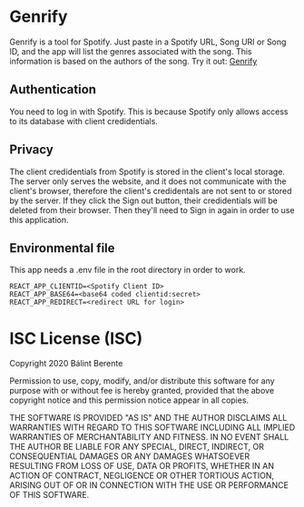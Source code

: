 # Genrify
Genrify is a tool for Spotify. Just paste in a Spotify URL, Song URI or Song ID, and the app will list the genres associated with the song. This information is based on the authors of the song.
Try it out: [Genrify](http://genrify.berente.net)
## Authentication
You need to log in with Spotify. This is because Spotify only allows access to its database with client credidentials.
## Privacy
The client credidentials from Spotify is stored in the client's local storage. The server only serves the website, and it does not communicate with the client's browser, therefore the client's credidentals are not sent to or stored by the server. If they click the Sign out button, their credidentials will be deleted from their browser. Then they'll need to Sign in again in order to use this application.
## Environmental file
This app needs a .env file in the root directory in order to work.
```
REACT_APP_CLIENTID=<Spotify Client ID>
REACT_APP_BASE64=<base64 coded clientid:secret>
REACT_APP_REDIRECT=<redirect URL for login>
```
# ISC License (ISC)
Copyright 2020 Bálint Berente

Permission to use, copy, modify, and/or distribute this software for any purpose with or without fee is hereby granted, provided that the above copyright notice and this permission notice appear in all copies.

THE SOFTWARE IS PROVIDED "AS IS" AND THE AUTHOR DISCLAIMS ALL WARRANTIES WITH REGARD TO THIS SOFTWARE INCLUDING ALL IMPLIED WARRANTIES OF MERCHANTABILITY AND FITNESS. IN NO EVENT SHALL THE AUTHOR BE LIABLE FOR ANY SPECIAL, DIRECT, INDIRECT, OR CONSEQUENTIAL DAMAGES OR ANY DAMAGES WHATSOEVER RESULTING FROM LOSS OF USE, DATA OR PROFITS, WHETHER IN AN ACTION OF CONTRACT, NEGLIGENCE OR OTHER TORTIOUS ACTION, ARISING OUT OF OR IN CONNECTION WITH THE USE OR PERFORMANCE OF THIS SOFTWARE.

